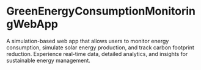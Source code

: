 # GreenEnergyConsumptionMonitoringWebApp
A simulation-based web app that allows users to monitor energy consumption, simulate solar energy production, and track carbon footprint reduction. Experience real-time data, detailed analytics, and insights for sustainable energy management.
